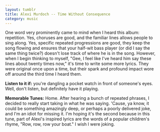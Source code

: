 ```yaml
---
layout: tumblr
title: Alexi Murdoch -- Time Without Consequence
category: music
---
```


One word very prominently came to mind when I heard this album&#58; repetition. Yes, choruses are good, and the familiar lines allows people to sing along. Yes, specific repeated progressions are good, they keep the song flowing and ensures that your half-wit bass player (or did I say the same thing twice?) doesn't lose track of where he is in the song. However, when I begin thinking to myself, "Gee, I feel like I've heard him say these lines about twenty times now," it's time to write some more lyrics. They were original once upon a time, but their spark and profound impact wore off around the third time I heard them.

**Listen to it if:** you're dangling a pocket watch in front of someone's eyes. Well, don't listen, but definitely have it playing.

**Memorable Tunes:** Home. After hearing a bunch of repeated phrases, I decided to really start taking in what he was saying. 'Cause, ya know, it could be something amazingly deep, or perhaps a poorly delivered joke, and I'm an idiot for missing it. I'm hoping it's the second because in this tune, part of Alexi's inspired lyrics are the words of a popular children's rhyme, "Row, row, row your boat." I wish I were joking.

